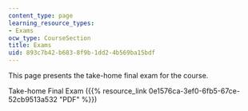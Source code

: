 ```yaml
---
content_type: page
learning_resource_types:
- Exams
ocw_type: CourseSection
title: Exams
uid: 893c7b42-b683-8f9b-1dd2-4b569ba15bdf
---
```


This page presents the take-home final exam for the course.

Take-home Final Exam ({{% resource_link 0e1576ca-3ef0-6fb5-67ce-52cb9513a532 "PDF" %}})